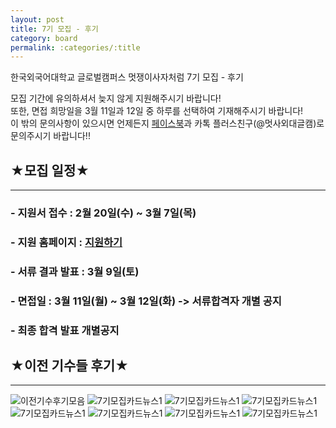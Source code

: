 ```yaml
---
layout: post
title: 7기 모집 - 후기
category: board
permalink: :categories/:title
---
```


한국외국어대학교 글로벌캠퍼스 멋쟁이사자처럼 7기 모집 - 후기  

모집 기간에 유의하셔서 늦지 않게 지원해주시기 바랍니다!  
또한, 면접 희망일을 3월 11일과 12일 중 하루를 선택하여 기재해주시기 바랍니다!  
이 밖의 문의사항이 있으시면 언제든지 [페이스북](https://web.facebook.com/likelionhufs/?ref=bookmarks)과 카톡 플러스친구(@멋사외대글캠)로 문의주시기 바랍니다!!  
  
  
## ★모집 일정★
* * *
### - 지원서 접수 : 2월 20일(수) ~ 3월 7일(목)
### - 지원 홈페이지 : [지원하기](https://apply.likelion.org/)
### - 서류 결과 발표 : 3월 9일(토)
### - 면접일 : 3월 11일(월) ~ 3월 12일(화) -> 서류합격자 개별 공지
### - 최종 합격 발표 개별공지


## ★이전 기수들 후기★
* * *
![이전기수후기모음](https://user-images.githubusercontent.com/37537330/53645770-f117f080-3c7c-11e9-9dd6-85549e828f3c.png)
![7기모집카드뉴스1](https://user-images.githubusercontent.com/37537330/53645776-f4ab7780-3c7c-11e9-9236-ed0e1f4562d7.png)
![7기모집카드뉴스1](https://user-images.githubusercontent.com/37537330/53645782-f70dd180-3c7c-11e9-884c-321eb9570b97.png)
![7기모집카드뉴스1](https://user-images.githubusercontent.com/37537330/53645786-f9702b80-3c7c-11e9-9866-fdc2894142e8.png)
![7기모집카드뉴스1](https://user-images.githubusercontent.com/37537330/53645791-fc6b1c00-3c7c-11e9-85f2-cdc9e34d6617.png)
![7기모집카드뉴스1](https://user-images.githubusercontent.com/37537330/53645794-ff660c80-3c7c-11e9-8305-18eff7c0e663.png)
![7기모집카드뉴스1](https://user-images.githubusercontent.com/37537330/53676387-ded19d00-3ce4-11e9-9295-dd54bffeba1d.png)
![7기모집카드뉴스1](https://user-images.githubusercontent.com/37537330/53645831-1a388100-3c7d-11e9-93ad-baeb61b2055e.png)
